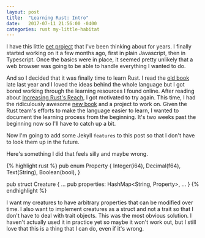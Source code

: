 ```yaml
---
layout: post
title:  "Learning Rust: Intro"
date:   2017-07-11 21:56:00 -0400
categories: rust my-little-habitat
---
```

I have this little [pet project][my-little-habitat] that I've been thinking about for years.  I finally started working on it a few months ago, first in plain Javascript, then in Typescript.  Once the basics were in place, it seemed pretty unlikely that a web browser was going to be able to handle everything I wanted to do.

And so I decided that it was finally time to learn Rust.  I read the [old book][rust-first-ed] late last year and I loved the ideas behind the whole language but I got bored working through the learning resources I found online.  After reading about [Increasing Rust's Reach][rust-reach], I got motivated to try again.  This time, I had the ridiculously awesome [new book][rust-second-ed] and a project to work on.  Given the Rust team's efforts to make the language easier to learn, I wanted to document the learning process from the beginning.  It's two weeks past the beginning now so I'll have to catch up a bit.

Now I'm going to add some Jekyll `features` to this post so that I don't have to look them up in the future.

Here's something I did that feels silly and maybe wrong.

{% highlight rust %}
pub enum Property {
    Integer(i64),
    Decimal(f64),
    Text(String),
    Boolean(bool),
}

pub struct Creature {
    ...
    pub properties: HashMap<String, Property>,
    ...
}
{% endhighlight %}

I want my creatures to have arbitrary properties that can be modified over time.  I also want to implement creatures as a struct and not a trait so that I don't have to deal with trait objects.  This was the most obvious solution.  I haven't actually used it in practice yet so maybe it won't work out, but I still love that this is a thing that I can do, even if it's wrong.


[my-little-habitat]: http://picklenerd.com/mylittlehab/
[rust-first-ed]: https://doc.rust-lang.org/book/first-edition/
[rust-second-ed]: https://doc.rust-lang.org/book/second-edition/
[rust-reach]: https://blog.rust-lang.org/2017/06/27/Increasing-Rusts-Reach.html
